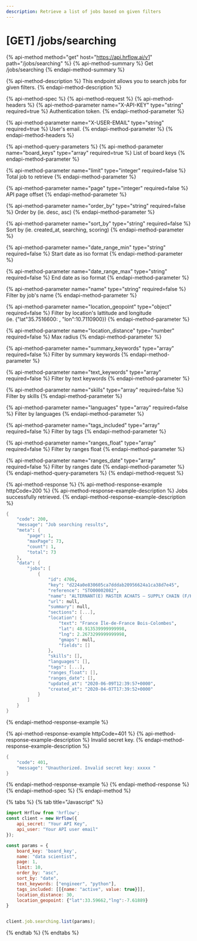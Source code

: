```yaml
---
description: Retrieve a list of jobs based on given filters
---
```


# \[GET\] /jobs/searching

{% api-method method="get" host="https://api.hrflow.ai/v1" path="/jobs/searching" %}
{% api-method-summary %}
Get /jobs/searching
{% endapi-method-summary %}

{% api-method-description %}
This endpoint allows you to search jobs for given filters.
{% endapi-method-description %}

{% api-method-spec %}
{% api-method-request %}
{% api-method-headers %}
{% api-method-parameter name="X-API-KEY" type="string" required=true %}
Authentication token.
{% endapi-method-parameter %}

{% api-method-parameter name="X-USER-EMAIL" type="string" required=true %}
User's email.
{% endapi-method-parameter %}
{% endapi-method-headers %}

{% api-method-query-parameters %}
{% api-method-parameter name="board\_keys" type="array" required=true %}
List of board keys
{% endapi-method-parameter %}

{% api-method-parameter name="limit" type="integer" required=false %}
Total job to retrieve
{% endapi-method-parameter %}

{% api-method-parameter name="page" type="integer" required=false %}
API page offset
{% endapi-method-parameter %}

{% api-method-parameter name="order\_by" type="string" required=false %}
Order by \(ie. desc, asc\)
{% endapi-method-parameter %}

{% api-method-parameter name="sort\_by" type="string" required=false %}
Sort by \(ie. created\_at, searching, scoring\)
{% endapi-method-parameter %}

{% api-method-parameter name="date\_range\_min" type="string" required=false %}
Start date as iso format
{% endapi-method-parameter %}

{% api-method-parameter name="date\_range\_max" type="string" required=false %}
End date as iso format
{% endapi-method-parameter %}

{% api-method-parameter name="name" type="string" required=false %}
Filter by job's name
{% endapi-method-parameter %}

{% api-method-parameter name="location\_geopoint" type="object" required=false %}
Filter by location's lattitude and longitude  
\(ie. {"lat"35.7516600: , "lon":10.7110900}\)
{% endapi-method-parameter %}

{% api-method-parameter name="location\_distance" type="number" required=false %}
Max radius
{% endapi-method-parameter %}

{% api-method-parameter name="summary\_keywords" type="array" required=false %}
Filter by summary keywords
{% endapi-method-parameter %}

{% api-method-parameter name="text\_keywords" type="array" required=false %}
Filter by text keywords
{% endapi-method-parameter %}

{% api-method-parameter name="skills" type="array" required=false %}
Filter by skills
{% endapi-method-parameter %}

{% api-method-parameter name="languages" type="array" required=false %}
Filter by languages
{% endapi-method-parameter %}

{% api-method-parameter name="tags\_included" type="array" required=false %}
Filter by tags
{% endapi-method-parameter %}

{% api-method-parameter name="ranges\_float" type="array" required=false %}
Filter by ranges float
{% endapi-method-parameter %}

{% api-method-parameter name="ranges\_date" type="array" required=false %}
Filter by ranges date
{% endapi-method-parameter %}
{% endapi-method-query-parameters %}
{% endapi-method-request %}

{% api-method-response %}
{% api-method-response-example httpCode=200 %}
{% api-method-response-example-description %}
Jobs successfully retrieved.
{% endapi-method-response-example-description %}

```scheme
{
    "code": 200,
    "message": "Job searching results",
    "meta": {
        "page": 1,
        "maxPage": 73,
        "count": 1,
        "total": 73
    },
    "data": {
        "jobs": [
            {
                "id": 4706,
                "key": "d224a0e830605ca7dddab20956624a1ca38d7e45",
                "reference": "STO00002082",
                "name": "ALTERNANT(E) MASTER ACHATS – SUPPLY CHAIN (F/H)",
                "url": null,
                "summary": null,
                "sections": [...],
                "location": {
                    "text": "France Île-de-France Bois-Colombes",
                    "lat": 48.913539999999998,
                    "lng": 2.2673299999999998,
                    "gmaps": null,
                    "fields": []
                },
                "skills": [],
                "languages": [],
                "tags": [...],
                "ranges_float": [],
                "ranges_date": [],
                "updated_at": "2020-06-09T12:39:57+0000",
                "created_at": "2020-04-07T17:39:52+0000"
            }
        ]
    }
}
```
{% endapi-method-response-example %}

{% api-method-response-example httpCode=401 %}
{% api-method-response-example-description %}
Invalid secret key.
{% endapi-method-response-example-description %}

```scheme
{
    "code": 401,
    "message": "Unauthorized. Invalid secret key: xxxxx "
}
```
{% endapi-method-response-example %}
{% endapi-method-response %}
{% endapi-method-spec %}
{% endapi-method %}

{% tabs %}
{% tab title="Javascript" %}
```javascript
import Hrflow from 'hrflow';
const client = new Hrflow({ 
    api_secret: "Your API Key",
    api_user: "Your API user email" 
});

const params = {
    board_key: 'board_key',
    name: "data scientist",
    page: 1,
    limit: 10,
    order_by: "asc",
    sort_by: "date",
    text_keywords: ["engineer", "python"],
    tags_included: [[{name: "active", value: true}]],
    location_distance: 30,
    location_geopoint: {"lat":33.59662,"lng":-7.61889}
}


client.job.searching.list(params);

```
{% endtab %}
{% endtabs %}

